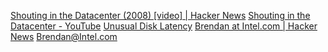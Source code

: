 
[Shouting in the Datacenter (2008) [video] | Hacker News](https://news.ycombinator.com/item?id=32513240)
[Shouting in the Datacenter - YouTube](https://www.youtube.com/watch?v=tDacjrSCeq4)
[Unusual Disk Latency](https://www.brendangregg.com/blog/2008-12-31/unusual-disk-latency.html)
[Brendan at Intel.com | Hacker News](https://news.ycombinator.com/item?id=31236157)
[Brendan@Intel.com](https://www.brendangregg.com/blog/2022-05-02/brendan-at-intel.html)
